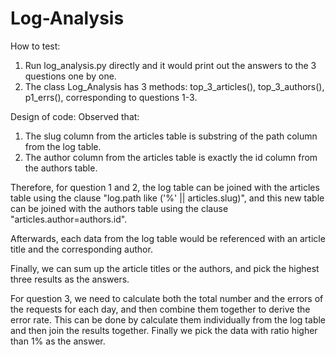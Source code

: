 # Log-Analysis
How to test: 
1. Run log_analysis.py directly and it would print out the answers to the 3 questions one by one.
2. The class Log_Analysis has 3 methods: top_3_articles(), top_3_authors(), p1_errs(), corresponding to questions 1-3.

Design of code:
  Observed that: 
1. The slug column from the articles table is substring of the path column from the log table.
2. The author column from the articles table is exactly the id column from the authors table.
  
  Therefore, for question 1 and 2, the log table can be joined with the articles table using the clause "log.path like ('%' || articles.slug)", and this new table can be joined with the authors table using the clause "articles.author=authors.id".
  
  Afterwards, each data from the log table would be referenced with an article title and the corresponding author.
  
  Finally, we can sum up the article titles or the authors, and pick the highest three results as the answers.
  
  For question 3, we need to calculate both the total number and the errors of the requests for each day, and then combine them together to derive the error rate. This can be done by calculate them individually from the log table and then join the results together. Finally we pick the data with ratio higher than 1% as the answer.

